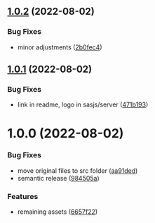 ## [1.0.2](https://github.com/sasjs/pacman/compare/v1.0.1...v1.0.2) (2022-08-02)


### Bug Fixes

* minor adjustments ([2b0fec4](https://github.com/sasjs/pacman/commit/2b0fec46f5bc40f2d97a794995c76efe396ba73d))

## [1.0.1](https://github.com/sasjs/pacman/compare/v1.0.0...v1.0.1) (2022-08-02)


### Bug Fixes

* link in readme, logo in sasjs/server ([471b193](https://github.com/sasjs/pacman/commit/471b1936fd900e07cae7d2ebeaccbdb82b230ed5))

# 1.0.0 (2022-08-02)


### Bug Fixes

* move original files to src folder ([aa91ded](https://github.com/sasjs/pacman/commit/aa91dedda9cc02c926c57d682524ccd2e4d1d3a5))
* semantic release ([984505a](https://github.com/sasjs/pacman/commit/984505a542bc29d46957745391c68e81a81ae392))


### Features

* remaining assets ([6657f22](https://github.com/sasjs/pacman/commit/6657f22d43a4c09209ba416ae578a7022d78d405))
